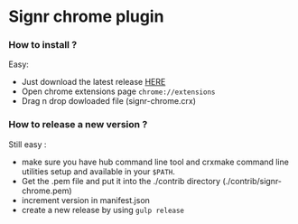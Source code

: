 # Signr chrome plugin

### How to install ?

Easy:
* Just download the latest release [HERE](https://github.com/upfluence/signr-chrome/releases)
* Open chrome extensions page `chrome://extensions`
* Drag n drop dowloaded file (signr-chrome.crx)

### How to release a new version ?

Still easy :
* make sure you have hub command line tool and crxmake command line utilities setup and available in your `$PATH`.
* Get the .pem file and put it into the ./contrib directory (./contrib/signr-chrome.pem)
* increment version in manifest.json
* create a new release by using `gulp release`
